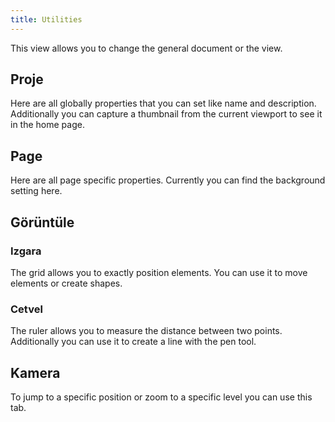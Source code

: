 ```yaml
---
title: Utilities
---
```


This view allows you to change the general document or the view.

## Proje

Here are all globally properties that you can set like name and description.
Additionally you can capture a thumbnail from the current viewport to see it in the home page.

## Page

Here are all page specific properties. Currently you can find the background setting here.

## Görüntüle

### Izgara

The grid allows you to exactly position elements. You can use it to move elements or create shapes.

### Cetvel

The ruler allows you to measure the distance between two points. Additionally you can use it to create a line with the pen tool.

## Kamera

To jump to a specific position or zoom to a specific level you can use this tab.
